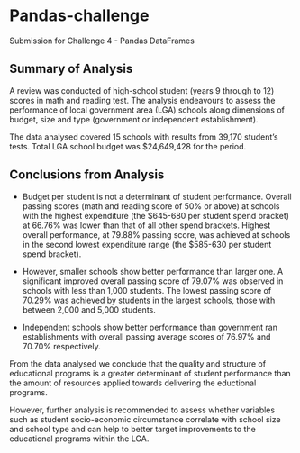 # Pandas-challenge
Submission for Challenge 4 - Pandas DataFrames

## Summary of Analysis

A review was conducted of high-school student (years 9 through to 12) scores in math and reading test. The analysis endeavours to assess the performance of local government area (LGA) schools along dimensions of budget, size and type (government or independent establishment). 

The data analysed covered 15 schools with results from 39,170 student’s tests. Total LGA school budget was $24,649,428 for the period.

## Conclusions from Analysis

-	Budget per student is not a determinant of student performance. Overall passing scores (math and reading score of 50% or above) at schools with the highest expenditure (the $645-680 per student spend bracket) at 66.76% was lower than that of all other spend brackets. Highest overall performance, at 79.88% passing score, was achieved at schools in the second lowest expenditure range (the $585-630 per student spend bracket).

-	However, smaller schools show better performance than larger one. A significant improved overall passing score of 79.07% was observed in schools with less than 1,000 students. The lowest passing score of 70.29% was achieved by students in the largest schools, those with between 2,000 and 5,000 students.

-	Independent schools show better performance than government ran establishments with overall passing average scores of 76.97% and 70.70% respectively.

From the data analysed we conclude that the quality and structure of educational programs is a greater determinant of student performance than the amount of resources applied towards delivering the eductional programs. 

However, further analysis is recommended to assess whether variables such as student socio-economic circumstance correlate with school size and school type and can help to better target improvements to the educational programs within the LGA.

